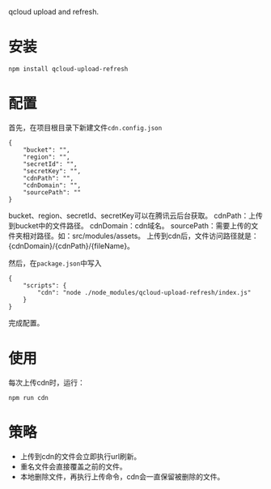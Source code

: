 qcloud upload and refresh.

# 安装

    npm install qcloud-upload-refresh

# 配置

首先，在项目根目录下新建文件`cdn.config.json`

    {
        "bucket": "",
        "region": "",
        "secretId": "",
        "secretKey": "",
        "cdnPath": "",
        "cdnDomain": "",
        "sourcePath": ""
    }

bucket、region、secretId、secretKey可以在腾讯云后台获取。
cdnPath：上传到bucket中的文件路径。
cdnDomain：cdn域名。
sourcePath：需要上传的文件夹相对路径。如：src/modules/assets。
上传到cdn后，文件访问路径就是：{cdnDomain}/{cdnPath}/{fileName}。

然后，在`package.json`中写入

    {
        "scripts": {
            "cdn": "node ./node_modules/qcloud-upload-refresh/index.js"
        }
    }

完成配置。

# 使用

每次上传cdn时，运行：

    npm run cdn


# 策略

* 上传到cdn的文件会立即执行url刷新。
* 重名文件会直接覆盖之前的文件。
* 本地删除文件，再执行上传命令，cdn会一直保留被删除的文件。
